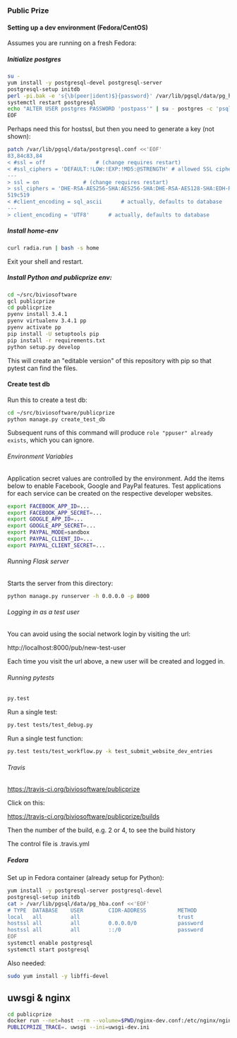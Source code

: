 ### Public Prize

#### Setting up a dev environment (Fedora/CentOS)

Assumes you are running on a fresh Fedora:

##### Initialize postgres

```bash
su -
yum install -y postgresql-devel postgresql-server
postgresql-setup initdb
perl -pi.bak -e 's{\b(peer|ident)$}{password}' /var/lib/pgsql/data/pg_hba.conf
systemctl restart postgresql
echo "ALTER USER postgres PASSWORD 'postpass'" | su - postgres -c 'psql template1'
EOF
```

Perhaps need this for hostssl, but then you need to generate a key (not shown):


```bash
patch /var/lib/pgsql/data/postgresql.conf <<'EOF'
83,84c83,84
< #ssl = off                # (change requires restart)
< #ssl_ciphers = 'DEFAULT:!LOW:!EXP:!MD5:@STRENGTH' # allowed SSL ciphers
---
> ssl = on              # (change requires restart)
> ssl_ciphers = 'DHE-RSA-AES256-SHA:AES256-SHA:DHE-RSA-AES128-SHA:EDH-RSA-DES-CBC3-SHA:RC4-SHA:HIGH:!ADH'   # allowed SSL ciphers
519c519
< #client_encoding = sql_ascii      # actually, defaults to database
---
> client_encoding = 'UTF8'      # actually, defaults to database
```

##### Install home-env

```bash
curl radia.run | bash -s home
```

Exit your shell and restart.

##### Install Python and publicprize env:

```bash
cd ~/src/biviosoftware
gcl publicprize
cd publicprize
pyenv install 3.4.1
pyenv virtualenv 3.4.1 pp
pyenv activate pp
pip install -U setuptools pip
pip install -r requirements.txt
python setup.py develop
```

This will create an "editable version" of this repository with pip so
that pytest can find the files.

#### Create test db

Run this to create a test db:

```bash
cd ~/src/biviosoftware/publicprize
python manage.py create_test_db
```

Subsequent runs of this command will produce
`role "ppuser" already exists`, which you can ignore.

###### Environment Variables

Application secret values are controlled by the environment. Add the
items below to enable Facebook, Google and PayPal features. Test
applications for each service can be created on the respective
developer websites.

```bash
export FACEBOOK_APP_ID=...
export FACEBOOK_APP_SECRET=...
export GOOGLE_APP_ID=...
export GOOGLE_APP_SECRET=...
export PAYPAL_MODE=sandbox
export PAYPAL_CLIENT_ID=...
export PAYPAL_CLIENT_SECRET=...
```

###### Running Flask server

Starts the server from this directory:

```bash
python manage.py runserver -h 0.0.0.0 -p 8000
```

###### Logging in as a test user

You can avoid using the social network login by visiting the url:

http://localhost:8000/pub/new-test-user

Each time you visit the url above, a new user will be created and
logged in.

###### Running pytests

```bash
py.test
```

Run a single test:

```bash
py.test tests/test_debug.py
```

Run a single test function:

```bash
py.test tests/test_workflow.py -k test_submit_website_dev_entries
```

###### Travis

https://travis-ci.org/biviosoftware/publicprize

Click on this:

https://travis-ci.org/biviosoftware/publicprize/builds

Then the number of the build, e.g. 2 or 4, to see the build history

The control file is .travis.yml


##### Fedora

Set up in Fedora container (already setup for Python):

```bash
yum install -y postgresql-server postgresql-devel
postgresql-setup initdb
cat > /var/lib/pgsql/data/pg_hba.conf <<'EOF'
# TYPE  DATABASE    USER        CIDR-ADDRESS          METHOD
local   all         all                               trust
hostssl all         all         0.0.0.0/0             password
hostssl all         all         ::/0                  password
EOF
systemctl enable postgresql
systemctl start postgresql
```

Also needed:

```bash
sudo yum install -y libffi-devel
```


## uwsgi & nginx

```bash
cd publicprize
docker run --net=host --rm --volume=$PWD/nginx-dev.conf:/etc/nginx/nginx.conf nginx
PUBLICPRIZE_TRACE=. uwsgi --ini=uwsgi-dev.ini
```
